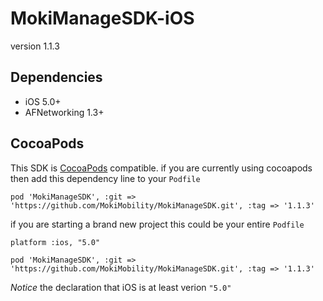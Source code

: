 MokiManageSDK-iOS
=================
version 1.1.3


Dependencies
------------

* iOS 5.0+
* AFNetworking 1.3+

CocoaPods
---------

This SDK is [CocoaPods](http://cocoapods.org/) compatible. if you are currently using cocoapods then add this dependency line to your `Podfile`

```
pod 'MokiManageSDK', :git => 'https://github.com/MokiMobility/MokiManageSDK.git', :tag => '1.1.3'
```

if you are starting a brand new project this could be your entire `Podfile`

```
platform :ios, "5.0"

pod 'MokiManageSDK', :git => 'https://github.com/MokiMobility/MokiManageSDK.git', :tag => '1.1.3'
```

*Notice* the declaration that iOS is at least verion `"5.0"`
